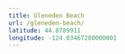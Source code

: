 ```yaml
---
title: Gleneden Beach
url: /gleneden-beach/
latitude: 44.8789911
longitude: -124.03467280000001
---
```

